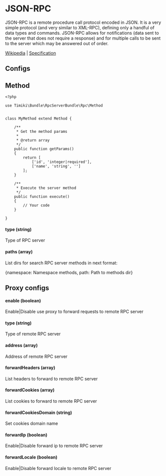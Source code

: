 # JSON-RPC

JSON-RPC is a remote procedure call protocol encoded in JSON. It is a very simple protocol (and very similar to XML-RPC), defining only a handful of data types and commands. 
JSON-RPC allows for notifications (data sent to the server that does not require a response) and for multiple calls to be sent to the server which may be answered out of order.

[Wikipedia][1] | [Specification][2]







## Configs



## Method


    <?php
    
    use Timiki\Bundle\RpcServerBundle\Rpc\Method
    
    
    class MyMethod extend Method {
    
        /**
         * Get the method params
         *
         * @return array
         */
        public function getParams()
        {   
            return [
                ['id', 'integer|required'],
                ['name', 'string', '']
            ];
        }
        
        /**
         * Execute the server method
         */
        public function execute()
        {
            // Your code
        }
    
    }
    
    
    
    
    

#### type (string)

Type of RPC server

#### paths (array)

List dirs for search RPC server methods in next format:

{namespace: Namespace methods, path: Path to methods dir}

## Proxy configs

#### enable (boolean)

Enable|Disable use proxy to forward requests to remote RPC server

#### type (string)

Type of remote RPC server

#### address (array)

Address of remote RPC server

#### forwardHeaders (array)

List headers to forward to remote RPC server

#### forwardCookies (array)

List cookies to forward to remote RPC server

#### forwardCookiesDomain (string)

Set cookies domain name

#### forwardIp (boolean)

Enable|Disable forward ip to remote RPC server

#### forwardLocale (boolean)

Enable|Disable forward locale to remote RPC server


[1]: https://en.wikipedia.org/wiki/JSON-RPC
[2]: http://www.jsonrpc.org/specification